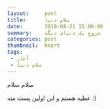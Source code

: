 ```yaml
---
layout:     post
title:      سلام دنیا
date:       2018-08-21 15:00:00
summary:    شروع یک دنیای دیگه
categories: post
thumbnail:  heart
tags:
 - آغاز
 - سلام دنیا
---
```

سلام سلام

عطیه هستم و این اولین پست منه :)


